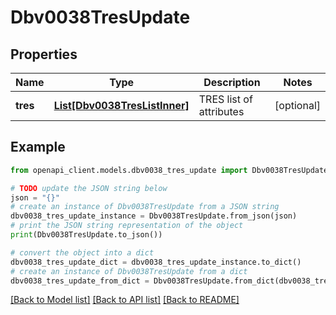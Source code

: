 # Dbv0038TresUpdate


## Properties

Name | Type | Description | Notes
------------ | ------------- | ------------- | -------------
**tres** | [**List[Dbv0038TresListInner]**](Dbv0038TresListInner.md) | TRES list of attributes | [optional] 

## Example

```python
from openapi_client.models.dbv0038_tres_update import Dbv0038TresUpdate

# TODO update the JSON string below
json = "{}"
# create an instance of Dbv0038TresUpdate from a JSON string
dbv0038_tres_update_instance = Dbv0038TresUpdate.from_json(json)
# print the JSON string representation of the object
print(Dbv0038TresUpdate.to_json())

# convert the object into a dict
dbv0038_tres_update_dict = dbv0038_tres_update_instance.to_dict()
# create an instance of Dbv0038TresUpdate from a dict
dbv0038_tres_update_from_dict = Dbv0038TresUpdate.from_dict(dbv0038_tres_update_dict)
```
[[Back to Model list]](../README.md#documentation-for-models) [[Back to API list]](../README.md#documentation-for-api-endpoints) [[Back to README]](../README.md)


